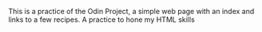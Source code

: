 This is a practice of the Odin Project, a simple 
web page with an index and links to a few recipes.
A practice to hone my HTML skills
